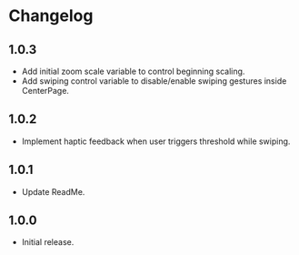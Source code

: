 # Changelog

## 1.0.3

* Add initial zoom scale variable to control beginning scaling.
* Add swiping control variable to disable/enable swiping gestures inside CenterPage.

## 1.0.2

* Implement haptic feedback when user triggers threshold while swiping.

## 1.0.1

* Update ReadMe.

## 1.0.0

* Initial release.
